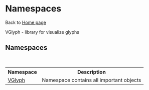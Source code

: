 # Namespaces
Back to <a href="Home.md">Home page</a> 

VGlyph - library for visualize glyphs


## Namespaces
&nbsp;<table><tr><th>Namespace</th><th>Description</th></tr><tr><td><a href="N_VGlyph.md">VGlyph</a></td><td>
Namespace contains all important objects</td></tr></table>&nbsp;

